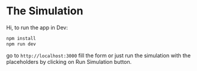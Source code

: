# The Simulation

Hi, to run the app in Dev:

```bash
npm install
npm run dev
```

go to `http://localhost:3000` fill the form or just run the simulation with the placeholders by clicking on Run Simulation button. 
